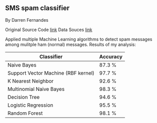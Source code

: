 ## SMS spam classifier

By Darren Fernandes

Original Source Code [link](https://github.com/campusx-official/sms-spam-classifier/blob/main/sms-spam-detection.ipynb)
Data Souces [link](https://github.com/campusx-official/sms-spam-classifier/blob/main/spam.csv)

Applied multiple Machine Learning algorithms to detect spam messages among mulitple ham (normal) messages. 
Results of my analysis:

| Classifier  | Accuracy |
| ------------- | ------------- |
| Naive Bayes  | 87.3 %  |
| Support Vector Machine (RBF kernel)  | 97.7 %  |
| K Nearest Neighbor  | 92.6 %  |
| Multinomial Naive Bayes  | 98.3 %  |
| Decision Tree  | 94.6 %  |
| Logistic Regression  | 95.5 %  |
| Random Forest  | 98.1 %  |
